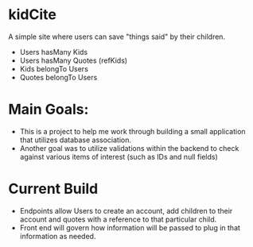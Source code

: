 # kidCite
A simple site where users can save "things said" by their children.
 -  Users hasMany Kids
 -  Users hasMany Quotes (refKids)
 -  Kids belongTo Users
 -  Quotes belongTo Users  

# Main Goals:
 -  This is a project to help me work through building a small application that utilizes database association.
 -  Another goal was to utilize validations within the backend to check against various items of interest (such as IDs and null fields)

# Current Build
 - Endpoints allow Users to create an account, add children to their account and quotes with a reference to that particular child.
 - Front end will govern how information will be passed to plug in that information as needed.
